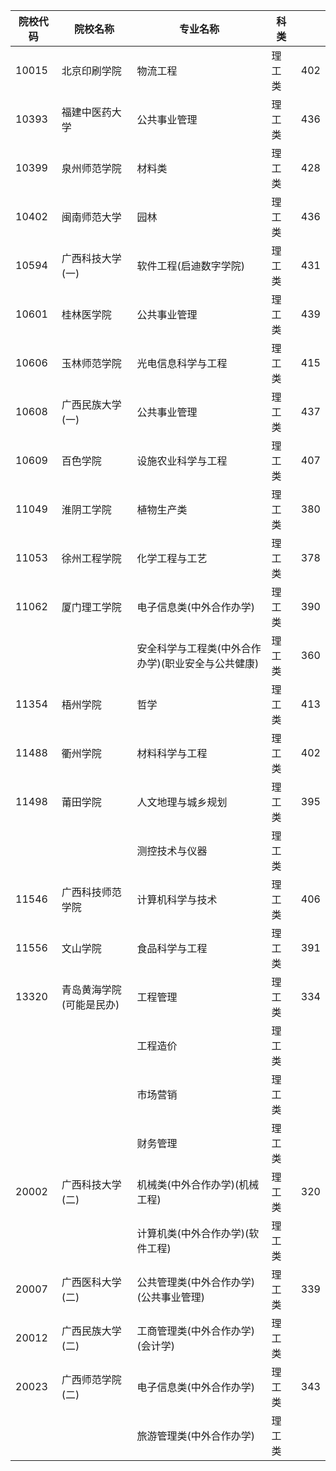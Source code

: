 
<table class="tableizer-table">
<thead><tr class="tableizer-firstrow"><th>院校代码</th><th>院校名称</th><th>专业名称</th><th>科类</th><th>&nbsp;</th></tr></thead><tbody>
 <tr><td>10015</td><td>北京印刷学院</td><td>物流工程</td><td>理工类</td><td>402</td></tr>
 <tr><td>10393</td><td>福建中医药大学</td><td>公共事业管理</td><td>理工类</td><td>436</td></tr>
 <tr><td>10399</td><td>泉州师范学院</td><td>材料类</td><td>理工类</td><td>428</td></tr>
 <tr><td>10402</td><td>闽南师范大学</td><td>园林</td><td>理工类</td><td>436</td></tr>
 <tr><td>10594</td><td>广西科技大学(一)</td><td>软件工程(启迪数字学院)</td><td>理工类</td><td>431</td></tr>
 <tr><td>10601</td><td>桂林医学院</td><td>公共事业管理</td><td>理工类</td><td>439</td></tr>
 <tr><td>10606</td><td>玉林师范学院</td><td>光电信息科学与工程</td><td>理工类</td><td>415</td></tr>
 <tr><td>10608</td><td>广西民族大学(一)</td><td>公共事业管理</td><td>理工类</td><td>437</td></tr>
 <tr><td>10609</td><td>百色学院</td><td>设施农业科学与工程</td><td>理工类</td><td>407</td></tr>
 <tr><td>11049</td><td>淮阴工学院</td><td>植物生产类</td><td>理工类</td><td>380</td></tr>
 <tr><td>11053</td><td>徐州工程学院</td><td>化学工程与工艺</td><td>理工类</td><td>378</td></tr>
 <tr><td>11062</td><td>厦门理工学院</td><td>电子信息类(中外合作办学)</td><td>理工类</td><td>390</td></tr>
 <tr><td>&nbsp;</td><td>&nbsp;</td><td>安全科学与工程类(中外合作办学)(职业安全与公共健康)</td><td>理工类</td><td>360</td></tr>
 <tr><td>11354</td><td>梧州学院</td><td>哲学</td><td>理工类</td><td>413</td></tr>
 <tr><td>11488</td><td>衢州学院</td><td>材料科学与工程</td><td>理工类</td><td>402</td></tr>
 <tr><td>11498</td><td>莆田学院</td><td>人文地理与城乡规划</td><td>理工类</td><td>395</td></tr>
 <tr><td>&nbsp;</td><td>&nbsp;</td><td>测控技术与仪器</td><td>理工类</td><td>&nbsp;</td></tr>
 <tr><td>11546</td><td>广西科技师范学院</td><td>计算机科学与技术</td><td>理工类</td><td>406</td></tr>
 <tr><td>11556</td><td>文山学院</td><td>食品科学与工程</td><td>理工类</td><td>391</td></tr>
 <tr><td>13320</td><td>青岛黄海学院(可能是民办)</td><td>工程管理</td><td>理工类</td><td>334</td></tr>
 <tr><td>&nbsp;</td><td>&nbsp;</td><td>工程造价</td><td>理工类</td><td>&nbsp;</td></tr>
 <tr><td>&nbsp;</td><td>&nbsp;</td><td>市场营销</td><td>理工类</td><td>&nbsp;</td></tr>
 <tr><td>&nbsp;</td><td>&nbsp;</td><td>财务管理</td><td>理工类</td><td>&nbsp;</td></tr>
 <tr><td>20002</td><td>广西科技大学(二)</td><td>机械类(中外合作办学)(机械工程)</td><td>理工类</td><td>320</td></tr>
 <tr><td>&nbsp;</td><td>&nbsp;</td><td>计算机类(中外合作办学)(软件工程)</td><td>理工类</td><td>&nbsp;</td></tr>
 <tr><td>20007</td><td>广西医科大学(二)</td><td>公共管理类(中外合作办学)(公共事业管理)</td><td>理工类</td><td>339</td></tr>
 <tr><td>20012</td><td>广西民族大学(二)</td><td>工商管理类(中外合作办学)(会计学)</td><td>理工类</td><td>&nbsp;</td></tr>
 <tr><td>20023</td><td>广西师范学院(二)</td><td>电子信息类(中外合作办学)</td><td>理工类</td><td>343</td></tr>
 <tr><td>&nbsp;</td><td>&nbsp;</td><td>旅游管理类(中外合作办学)</td><td>理工类</td><td></td></tr>
</tbody></table>
